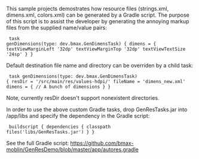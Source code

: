 This sample projects demostrates how resource files (strings.xml, dimens.xml, colors.xml) can be generated by a Gradle script. 
The purpose of this script is to assist the developer by generating the annoying markup files from the supplied name/value pairs:
<code><pre>
task genDimensions(type: dev.bmax.GenDimensTask) {
    dimens = {
        textViewMarginLeft '32dp'
        textViewMarginTop '32dp'
        textViewTextSize '24sp'
    }
}
</pre></code>

Default destination file name and directory can be overriden by a child task:
<code><pre>
task genDimensions(type: dev.bmax.GenDimensTask) {
    resDir = '/src/main/res/values-hdpi/'
    fileName = 'dimens_new.xml'
    dimens = {
        // A bunch of dimensions
    }
}
</pre></code>
Note, currently resDir doesn't support nonexistent directories.

In order to use the above custom Gradle tasks, drop GenResTasks.jar into /app/libs and specify the dependency 
in the Gradle script:
<code><pre>
buildscript {
    dependencies {
        classpath files('libs/GenResTasks.jar')
    }
}
</pre></code>

See the full Gradle script: https://github.com/bmax-moblin/GenResDemo/blob/master/app/autores.gradle
